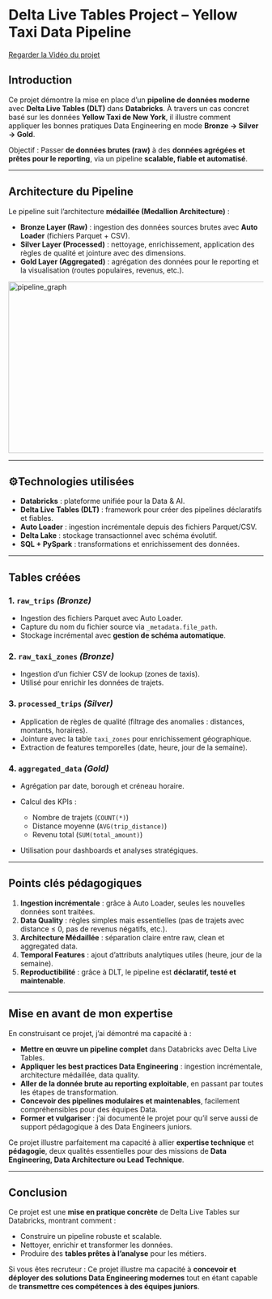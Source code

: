 # Delta Live Tables Project – Yellow Taxi Data Pipeline

[Regarder la Vidéo du projet](https://youtu.be/WpclFybAEy0)

## Introduction

Ce projet démontre la mise en place d’un **pipeline de données moderne** avec **Delta Live Tables (DLT)** dans **Databricks**.
À travers un cas concret basé sur les données **Yellow Taxi de New York**, il illustre comment appliquer les bonnes pratiques Data Engineering en mode **Bronze → Silver → Gold**.

Objectif : Passer **de données brutes (raw)** à des **données agrégées et prêtes pour le reporting**, via un pipeline **scalable, fiable et automatisé**.

---

## Architecture du Pipeline

Le pipeline suit l’architecture **médaillée (Medallion Architecture)** :

* **Bronze Layer (Raw)** : ingestion des données sources brutes avec **Auto Loader** (fichiers Parquet + CSV).
* **Silver Layer (Processed)** : nettoyage, enrichissement, application des règles de qualité et jointure avec des dimensions.
* **Gold Layer (Aggregated)** : agrégation des données pour le reporting et la visualisation (routes populaires, revenus, etc.).

<img width="1026" height="338" alt="pipeline_graph" src="https://github.com/user-attachments/assets/7566dba5-3fef-45bc-8275-d73108e052ec" />

---

## ⚙Technologies utilisées

* **Databricks** : plateforme unifiée pour la Data & AI.
* **Delta Live Tables (DLT)** : framework pour créer des pipelines déclaratifs et fiables.
* **Auto Loader** : ingestion incrémentale depuis des fichiers Parquet/CSV.
* **Delta Lake** : stockage transactionnel avec schéma évolutif.
* **SQL + PySpark** : transformations et enrichissement des données.

---

## Tables créées

### 1. `raw_trips` *(Bronze)*

* Ingestion des fichiers Parquet avec Auto Loader.
* Capture du nom du fichier source via `_metadata.file_path`.
* Stockage incrémental avec **gestion de schéma automatique**.

### 2. `raw_taxi_zones` *(Bronze)*

* Ingestion d’un fichier CSV de lookup (zones de taxis).
* Utilisé pour enrichir les données de trajets.

### 3. `processed_trips` *(Silver)*

* Application de règles de qualité (filtrage des anomalies : distances, montants, horaires).
* Jointure avec la table `taxi_zones` pour enrichissement géographique.
* Extraction de features temporelles (date, heure, jour de la semaine).

### 4. `aggregated_data` *(Gold)*

* Agrégation par date, borough et créneau horaire.
* Calcul des KPIs :

  * Nombre de trajets (`COUNT(*)`)
  * Distance moyenne (`AVG(trip_distance)`)
  * Revenu total (`SUM(total_amount)`)
* Utilisation pour dashboards et analyses stratégiques.

---

## Points clés pédagogiques

1. **Ingestion incrémentale** : grâce à Auto Loader, seules les nouvelles données sont traitées.
2. **Data Quality** : règles simples mais essentielles (pas de trajets avec distance ≤ 0, pas de revenus négatifs, etc.).
3. **Architecture Médaillée** : séparation claire entre raw, clean et aggregated data.
4. **Temporal Features** : ajout d’attributs analytiques utiles (heure, jour de la semaine).
5. **Reproductibilité** : grâce à DLT, le pipeline est **déclaratif, testé et maintenable**.

---

## Mise en avant de mon expertise

En construisant ce projet, j’ai démontré ma capacité à :

* **Mettre en œuvre un pipeline complet** dans Databricks avec Delta Live Tables.
* **Appliquer les best practices Data Engineering** : ingestion incrémentale, architecture médaillée, data quality.
* **Aller de la donnée brute au reporting exploitable**, en passant par toutes les étapes de transformation.
* **Concevoir des pipelines modulaires et maintenables**, facilement compréhensibles pour des équipes Data.
* **Former et vulgariser** : j’ai documenté le projet pour qu’il serve aussi de support pédagogique à des Data Engineers juniors.

Ce projet illustre parfaitement ma capacité à allier **expertise technique** et **pédagogie**, deux qualités essentielles pour des missions de **Data Engineering, Data Architecture ou Lead Technique**.

---

## Conclusion

Ce projet est une **mise en pratique concrète** de Delta Live Tables sur Databricks, montrant comment :

* Construire un pipeline robuste et scalable.
* Nettoyer, enrichir et transformer les données.
* Produire des **tables prêtes à l’analyse** pour les métiers.

Si vous êtes recruteur :
Ce projet illustre ma capacité à **concevoir et déployer des solutions Data Engineering modernes** tout en étant capable de **transmettre ces compétences à des équipes juniors**.
